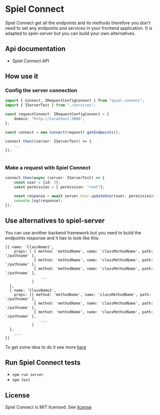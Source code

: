 # Spiel Connect

Spiel Connect get all the endpoints and its methods therefore you don't need to set any endpoints and services in your frontend application. It is adapted to spiel-server but you can build your own alternatives.

## Api documentation

* Spiel Connect API

## How use it

### Config the server connection

```typescript
import { Connect, IRequestConfigConnect } from "spiel-connect";
import { IServerTest } from "./services";

const requestConnect: IRequestConfigConnect = {
    domain: "http://localhost:3000",
};

const connect = new Connect(request).getEndpoints();

connect.then((server: IServerTest) => {
    ...
});
    
```

### Make a request with Spiel Connect
```typescript
connect.then(async (server: IServerTest) => {
    const user = {id: 5};
    const permission = { permission: "root"};

    const response = await server.User.updateUser(user, permission);
    console.log(response);
});
```

## Use alternatives to spiel-server
You can use another backend framework but you need to build the endpoints response and it has to look like this:
```
[{ name: 'ClassName1',
    props: [ { method: 'methodName', name: 'classMethodName', path: '/pathname' },
             { method: 'methodName', name: 'classMethodName', path: '/pathname' },
             { method: 'methodName', name: 'classMethodName', path: '/pathname' },
                ...
            ]
  },
  { name: 'ClassName2',
    props: [{ method: 'methodName', name: 'classMethodName', path: '/pathname' },
             { method: 'methodName', name: 'classMethodName', path: '/pathname' },
             { method: 'methodName', name: 'classMethodName', path: '/pathname' },
                ... 
            ]
  },
    ...
}]
```
To get some idea to do it see more [here](https://github.com/spieljs/spiel-server/blob/master/src/server/set-router.ts)

## Run Spiel Connect tests
* `npm run server`
* `npm test`

## License
Spiel Connect is MIT licensed. See [license](LICENSE)
